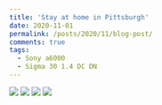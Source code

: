 ```yaml
---
title: 'Stay at home in Pittsburgh'
date: 2020-11-01
permalink: /posts/2020/11/blog-post/
comments: true
tags:
  - Sony a6000
  - Sigma 30 1.4 DC DN
---
```


<img src="https://yangdsh.github.io/images/wall.JPG" />

<img src="https://yangdsh.github.io/images/leaf.JPG" />

<img src="https://yangdsh.github.io/images/sky.JPG" />

<img src="https://yangdsh.github.io/images/car_leaf.JPG" />
